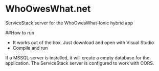 # WhoOwesWhat.net
ServiceStack server for the WhoOwesWhat-Ionic hybrid app

##How to run
- It works out of the box. Just download and open with Visual Studio
- Compile and run

If a MSSQL server is installed, it will create a empty database for the application.
The ServiceStack server is configured to work with CORS.

